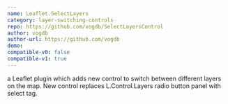 ```yaml
---
name: Leaflet.SelectLayers
category: layer-switching-controls
repo: https://github.com/vogdb/SelectLayersControl
author: vogdb
author-url: https://github.com/vogdb
demo: 
compatible-v0: false
compatible-v1: true
---
```


a Leaflet plugin which adds new control to switch between different layers on the map. New control replaces L.Control.Layers radio button panel with select tag.
